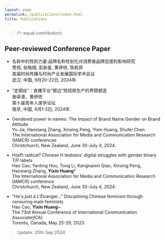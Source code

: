 ```yaml
---
layout: page
permalink: /publications/index.html
title: Publications
---
```


> (†: equal contribution)

## Peer-reviewed Conference Paper

- 名称中的性别力量:品牌名称性别化对消费者品牌态度的影响研究<br>贾煜, 张皓翔, 彭新星, 黄伊欣, 陈枢菲<br>首届时尚传播与时尚产业发展国际学术会议<br>武汉, 中国, 9月20-22日, 2024年.<br>

- “走钢丝”：直播平台“擦边”短视频生产的界限塑造<br>谢卓潇，黄伊欣<br>第十届青年人类学论坛<br>南京, 中国, 6月1-2日, 2024年.<br>

- Gendered power in names: The Impact of Brand Name Gender on Brand Attitude<br>Yu Jia, Haoxiang Zhang, Xinxing Peng, Yixin Huang, Shufei Chen<br>The International Association for Media and Communication Research (IAMCR) conferencee<br>Christchurch, New Zealand, June 30-July 4, 2024.<br>

- H(alf) radical? Chinese H lesbians' digital struggles with gender binary T/P labels<br>Hao Cao, Yanting Hou, Tong Li, Kangnaixin Qiao, Xinxing Peng, Haoxiang Zhang, **Yixin Huang**†<br>The International Association for Media and Communication Research (IAMCR) conference<br>Christchurch, New Zealand, June 30-July 4, 2024.<br>

- "He's just à L'Étranger..." Disciplining Chinese feminism through censuring male feminists<br>Hao Cao, **Yixin Huang**~<br>The 73rd Annual Conference of International Communication Associate(ICA)<br>Toronto, Canada, May 25-29, 2023.<br>



> Update: 20th Sep 2024
